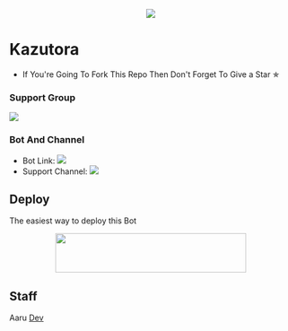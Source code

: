 <p align="center">
  <img src="https://te.legra.ph/file/0cb31940d74a382e93032.jpg">
</p>

# Kazutora
* If You're Going To Fork This Repo Then Don't Forget To Give a Star ✯


### Support Group
<p align="left">
<a href="https://t.me/XForceSupportChat" alt="Support!"> <img src="https://aleen42.github.io/badges/src/telegram.svg" /> </a>

### Bot And Channel 
* Bot Link:  <a href="http://t.me/KazutoraXRobot" alt=" Goku "> <img src="https://img.shields.io/badge/%F0%9F%A4%96%20-Kazutora-blue" /> </a>
* Support Channel: <a  href="https://t.me/mhaprvt" alt="Help Centre Logs"> <img  src="https://img.shields.io/badge/%F0%9F%92%A1-Mhaprvt%20Update%20Channel-9cf" /> </a>

## Deploy
The easiest way to deploy this Bot
<p align="center"><a href="https://heroku.com/deploy?template=https://github.com/Aarukami/Kazutora"> <img src="https://te.legra.ph/file/0cb31940d74a382e93032.jpg" width="340" height="70"/></a></p>
 
## Staff
 Aaru [Dev](https://t.me/girls_lob)
